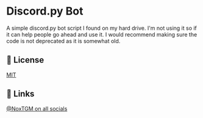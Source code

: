 # Discord.py Bot

A simple discord.py bot script I found on my hard drive. I'm not using it so if it can help people go ahead and use it. I would recommend making sure the code is not deprecated as it is somewhat old.

## 🔑 License

[MIT](https://choosealicense.com/licenses/mit/)

## 🔗 Links

[@NoxTGM on all socials](https://bento.me/noxtgm)
